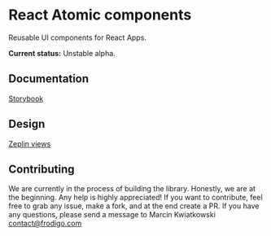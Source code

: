 # React Atomic components  

Reusable UI components for React Apps. 

**Current status:** Unstable alpha. 

## Documentation
[Storybook](https://main--61648844432769004a6b2dab.chromatic.com/)

## Design
[Zeplin views](https://scene.zeplin.io/project/5fd36ed261c04e84ed455bcd)

## Contributing
We are currently in the process of building the library. Honestly, we are at the beginning.
Any help is highly appreciated!
If you want to contribute, feel free to grab any issue, make a fork, and at the end create a PR. 
If you have any questions, please send a message to Marcin Kwiatkowski [contact@frodigo.com](mailto:contact@frodigo.com)
